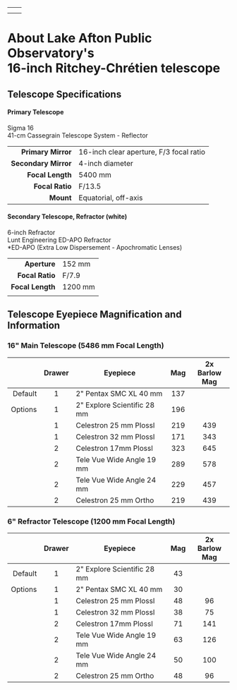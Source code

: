 <script src="/js/whatsup.js"></script>
<script type="text/javascript">
	var objectName ="Telescope Tour"
	var objectDesc ="Let's turn up the lights and take a look at the telescope."
	var objectImage="telescope.jpg"
</script>

|    |    |
|:---|---:|
|| <div id=whatsup></div> |
|    |    |

# About Lake Afton Public Observatory's<br> 16-inch Ritchey-Chrétien telescope

## Telescope Specifications

#### Primary Telescope 
Sigma 16 <br>
41-cm Cassegrain Telescope System - Reflector

|                |         |
|---------------:|:--------|
| **Primary Mirror** | 16-inch clear aperture, F/3 focal ratio |
| **Secondary Mirror** | 4-inch diameter |
| **Focal Length**   | 5400 mm |
| **Focal Ratio**    | F/13.5 |
| **Mount**          | Equatorial, off-axis |

#### Secondary Telescope, Refractor (white)

6-inch Refractor<br/>
Lunt Engineering ED-APO Refractor<br/>
*ED-APO (Extra Low Dispersement - Apochromatic Lenses)

|                |               |
|---------------:|:--------------|
|**Aperture**    | 152 mm        |
|**Focal Ratio** | F/7.9         |
|**Focal Length**| 1200 mm       |
|                |               |

## Telescope Eyepiece Magnification and Information

### 16" Main Telescope (5486 mm Focal Length)

|         |**Drawer**|**Eyepiece**|**Mag**|**2x Barlow**<br>**Mag**|
|--------:|:---:|-------------------------------|:----:|:---:|
| Default | 1   | 2" Pentax SMC XL 40 mm        | 137  |     |  
| Options | 1   | 2" Explore Scientific 28 mm   | 196  |     | 
|         | 1   | Celestron 25 mm Plossl        | 219  | 439 | 
|         | 1   | Celestron 32 mm Plossl        | 171  | 343 | 
|         | 2   | Celestron 17mm Plossl         | 323  | 645 | 
|         | 2   | Tele Vue Wide Angle 19 mm     | 289  | 578 | 
|         | 2   | Tele Vue Wide Angle 24 mm     | 229  | 457 | 
|         | 2   | Celestron 25 mm Ortho         | 219  | 439 | 

### 6" Refractor Telescope (1200 mm Focal Length) 

|         |**Drawer**|**Eyepiece**|**Mag**|**2x Barlow**<br>**Mag**|
|--------:|:---:|-------------------------------|:----:|:---:|
| Default | 1   | 2" Explore Scientific 28 mm   |  43  |     |  
| Options | 1   | 2" Pentax SMC XL 40 mm        |  30  |     | 
|         | 1   | Celestron 25 mm Plossl        |  48  |  96 |
|         | 1   | Celestron 32 mm Plossl        |  38  |  75 |
|         | 2   | Celestron 17mm Plossl         |  71  | 141 |
|         | 2   | Tele Vue Wide Angle 19 mm     |  63  | 126 |
|         | 2   | Tele Vue Wide Angle 24 mm     |  50  | 100 |
|         | 2   | Celestron 25 mm Ortho         |  48  |  96 |
